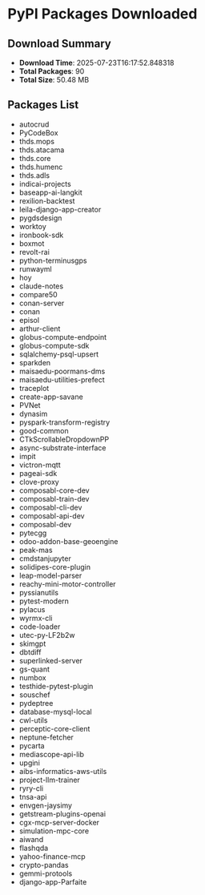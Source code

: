 # PyPI Packages Downloaded

## Download Summary
- **Download Time**: 2025-07-23T16:17:52.848318
- **Total Packages**: 90
- **Total Size**: 50.48 MB

## Packages List
- autocrud
- PyCodeBox
- thds.mops
- thds.atacama
- thds.core
- thds.humenc
- thds.adls
- indicai-projects
- baseapp-ai-langkit
- rexilion-backtest
- leila-django-app-creator
- pygdsdesign
- worktoy
- ironbook-sdk
- boxmot
- revolt-rai
- python-terminusgps
- runwayml
- hoy
- claude-notes
- compare50
- conan-server
- conan
- episol
- arthur-client
- globus-compute-endpoint
- globus-compute-sdk
- sqlalchemy-psql-upsert
- sparkden
- maisaedu-poormans-dms
- maisaedu-utilities-prefect
- traceplot
- create-app-savane
- PVNet
- dynasim
- pyspark-transform-registry
- good-common
- CTkScrollableDropdownPP
- async-substrate-interface
- impit
- victron-mqtt
- pageai-sdk
- clove-proxy
- composabl-core-dev
- composabl-train-dev
- composabl-cli-dev
- composabl-api-dev
- composabl-dev
- pytecgg
- odoo-addon-base-geoengine
- peak-mas
- cmdstanjupyter
- solidipes-core-plugin
- leap-model-parser
- reachy-mini-motor-controller
- pyssianutils
- pytest-modern
- pylacus
- wyrmx-cli
- code-loader
- utec-py-LF2b2w
- skimgpt
- dbtdiff
- superlinked-server
- gs-quant
- numbox
- testhide-pytest-plugin
- souschef
- pydeptree
- database-mysql-local
- cwl-utils
- perceptic-core-client
- neptune-fetcher
- pycarta
- mediascope-api-lib
- upgini
- aibs-informatics-aws-utils
- project-llm-trainer
- ryry-cli
- tnsa-api
- envgen-jaysimy
- getstream-plugins-openai
- cgx-mcp-server-docker
- simulation-mpc-core
- aiwand
- flashqda
- yahoo-finance-mcp
- crypto-pandas
- gemmi-protools
- django-app-Parfaite
